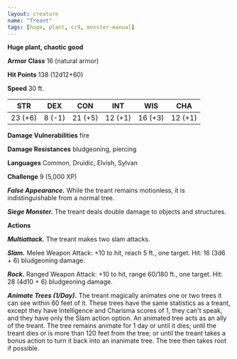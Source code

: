 ```yaml
---
layout: creature
name: "Treant"
tags: [huge, plant, cr9, monster-manual]
---
```


**Huge plant, chaotic good**

**Armor Class** 16 (natural armor)

**Hit Points** 138 (12d12+60)

**Speed** 30 ft.

|   STR   |   DEX   |   CON   |   INT   |   WIS   |   CHA   |
|:-----:|:-----:|:-----:|:-----:|:-----:|:-----:|
| 23 (+6) | 8 (-1) | 21 (+5) | 12 (+1) | 16 (+3) | 12 (+1) |

**Damage Vulnerabilities** fire

**Damage Resistances** bludgeoning, piercing

**Languages** Common, Druidic, Elvish, Sylvan

**Challenge** 9 (5,000 XP)

***False Appearance.*** While the treant remains motionless, it is indistinguishable from a normal tree.

***Siege Monster.*** The treant deals double damage to objects and structures.

**Actions**

***Multiattack.*** The treant makes two slam attacks.

***Slam.*** Melee Weapon Attack: +10 to hit, reach 5 ft., one target. Hit: 16 (3d6 + 6) bludgeoning damage.

***Rock.*** Ranged Weapon Attack: +10 to hit, range 60/180 ft., one target. Hit: 28 (4d10 + 6) bludgeoning damage.

***Animate Trees (1/Day).*** The treant magically animates one or two trees it can see within 60 feet of it. These trees have the same statistics as a treant, except they have Intelligence and Charisma scores of 1, they can't speak, and they have only the Slam action option. An animated tree acts as an ally of the treant. The tree remains animate for 1 day or until it dies; until the treant dies or is more than 120 feet from the tree; or until the treant takes a bonus action to turn it back into an inanimate tree. The tree then takes root if possible.


